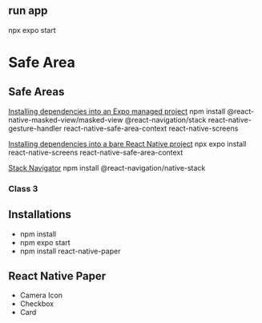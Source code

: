 ## run app
npx expo start

# Safe Area

## Safe Areas
[Installing dependencies into an Expo managed project](https://reactnavigation.org/docs/5.x/getting-started/)
npm install @react-native-masked-view/masked-view @react-navigation/stack react-native-gesture-handler react-native-safe-area-context react-native-screens

[Installing dependencies into a bare React Native project](https://reactnavigation.org/docs/getting-started/)
npx expo install react-native-screens react-native-safe-area-context

[Stack Navigator](https://reactnavigation.org/docs/native-stack-navigator/)
npm install @react-navigation/native-stack

### Class 3

## Installations
- npm install
- npm expo start
- npm install react-native-paper

## React Native Paper
- Camera Icon
- Checkbox
- Card